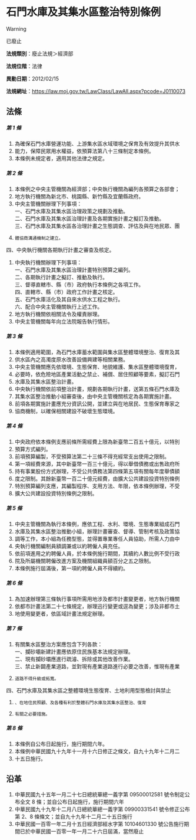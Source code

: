 # 石門水庫及其集水區整治特別條例


> [!WARNING]
> 已廢止


**法規類別**：廢止法規＞經濟部

**法規位階**：法律

**異動日期**：2012/02/15  

**法規網址**：https://law.moj.gov.tw/LawClass/LawAll.aspx?pcode=J0110073



## 法條
##### 第 1 條
1. 為確保石門水庫營運功能、上游集水區水域環境之保育及有效提升其供水
1. 能力，保障民眾用水權益，依預算法第八十三條制定本條例。
1. 本條例未規定者，適用其他法律之規定。

##### 第 2 條
1. 本條例之中央主管機關為經濟部；中央執行機關為編列各預算之各部會；
1. 地方執行機關為新北市、桃園縣、新竹縣及宜蘭縣政府。
1. 中央主管機關辦理下列事項：  
一、石門水庫及其集水區治理政策之規劃及推動。  
二、石門水庫及其集水區治理計畫及各期實施計畫之擬訂及推動。  
三、石門水庫及其集水區各治理計畫之生態調查、評估及與在地民眾、團
1.     體協商溝通機制之建立。  
四、中央執行機關各期執行計畫之審查及核定。
1. 中央執行機關辦理下列事項：  
一、石門水庫及其集水區治理計畫特別預算之編列。  
二、各期執行計畫之擬訂、推動及執行。  
三、督導直轄市、縣（市）政府執行本條例之各項工作。  
四、直轄市、縣（市）政府工作計畫之核定。  
五、石門水庫活化及其自來水供水工程之執行。  
六、配合中央主管機關執行上述工作。
1. 地方執行機關依相關法令及權責辦理。
1. 中央主管機關每年向立法院報告執行情形。

##### 第 3 條
1. 本條例適用範圍，為石門水庫蓄水範圍與集水區整體環境整治、復育及其
1. 供水區內之高濁度原水改善設備興建等相關業務。
1. 中央主管機關應先依環境、生態保育、地貌維護、集水區整體環境復育，
1. 必要時，依危險地區產業活動之禁止、補償、居住照顧等要素，擬訂石門
1. 水庫及其集水區整治計畫。
1. 中央執行機關依前項整治計畫，規劃各期執行計畫，送第五條石門水庫及
1. 其集水區整治推動小組審查後，由中央主管機關核定為各期實施計畫。
1. 前項各期實施計畫應充分資訊公開，並建立與在地居民、生態保育專家之
1. 協商機制，以確保相關建設不破壞生態環境。

##### 第 4 條
1. 中央政府依本條例支應前條所需經費上限為新臺幣二百五十億元，以特別
1. 預算方式編列。
1. 前項預算編製，不受預算法第二十三條不得充經常支出使用之限制。
1. 第一項經費來源，其中新臺幣一百三十億元，得以舉借債務或出售政府所
1. 持有事業股份方式辦理，不受公共債務法第四條第五項有關每年度舉債額
1. 度之限制。其餘新臺幣一百二十億元經費，由擴大公共建設投資特別條例
1. 特別預算編列支應，其編製程序、支用方法、年限，依本條例辦理，不受
1. 擴大公共建設投資特別條例之限制。

##### 第 5 條
1. 中央主管機關為執行本條例，應依工程、水利、環境、生態專業組成石門
1. 水庫及其集水區整治推動小組，辦理計畫審查、督導、管制考核及政策協
1. 調等工作，本小組為任務型態，並得置專業專任人員協助，所需人力由中
1. 央執行機關編制員額調兼或以約聘僱人員充任。
1. 依前項進用之約聘僱人員，於本條例施行期間，其續約人數比例不受行政
1. 院及所屬機關聘僱改進方案及機關組織員額百分之五之限制。
1. 本條例施行屆滿後，第一項約聘僱人員不得續約。

##### 第 6 條
1. 為加速辦理第三條執行事項所需用地涉及都市計畫變更者，地方執行機關
1. 依都市計畫法第二十七條規定，辦理迅行變更或逕為變更；涉及非都市土
1. 地使用變更者，依區域計畫法規定辦理。

##### 第 7 條
1. 有關集水區整治方案應包含下列各款：  
一、攔砂壩新建計畫應依原住民族基本法規定辦理。  
二、現有攔砂壩應進行疏濬、拆除或其他改善作業。  
三、禁止新闢產業道路，並對現有產業道路進行必要之改善，惟現有產業
1.     道路不得升級或拓寬。  
四、石門水庫及其集水區之整體環境生態復育、土地利用型態檢討與禁止
1.     、在地住民照顧、及各種有利於整體石門水庫及其集水區整治、復育
1.     有關之必要措施。

##### 第 8 條
1. 本條例自公布日起施行，施行期間六年。
1. 本條例中華民國九十九年十一月十六日修正之條文，自九十九年十二月二
1. 十五日施行。

## 沿革
1. 中華民國九十五年一月二十七日總統華總一義字第 09500012581  號令制定公布全文 8  條；並自公布日起施行，施行期間六年
1. 中華民國九十九年十二月八日總統華總一義字第 09900331541  號令修正公布第 2、8 條條文；並自九十九年十二月二十五日施行
1. 中華民國一百零一年二月十五日經濟部經水字第 10104601330  號公告施行期間已於中華民國一百零一年一月二十六日屆滿，當然廢止
